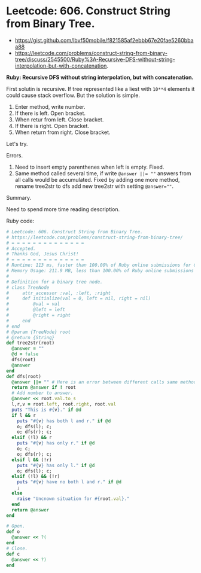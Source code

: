 # Leetcode: 606. Construct String from Binary Tree.

- https://gist.github.com/lbvf50mobile/f821585af2ebbb67e20fae5260bbaa88
- https://leetcode.com/problems/construct-string-from-binary-tree/discuss/2545500/Ruby%3A-Recursive-DFS-without-string-interpolation-but-with-concatenation.

**Ruby: Recursive DFS without string interpolation, but with concatenation.**

First solutin is recursive. If tree represented like a liest with `10**4` elements it could cause stack overflow. But the solution is simple.

1. Enter method, write number.
2. If there is left. Open bracket.
3. When retur from left. Close bracket.
4. If there is right. Open bracket.
5. When return from right. Close bracket.

Let's try.

Errors.

1. Need to insert empty parenthenes when left is empty. Fixed.
2. Same method called several time, if write `@answer ||= ""` answers from all calls would be accumulated. Fixed by adding one more method, rename tree2str to dfs add new tree2str with setting `@answer=""`.

Summary.

Need to spend more time reading description.

Ruby code:
```Ruby
# Leetcode: 606. Construct String from Binary Tree.
# https://leetcode.com/problems/construct-string-from-binary-tree/
# = = = = = = = = = = = = = =
# Accepted.
# Thanks God, Jesus Christ!
# = = = = = = = = = = = = = =
# Runtime: 113 ms, faster than 100.00% of Ruby online submissions for Construct String from Binary Tree.
# Memory Usage: 211.9 MB, less than 100.00% of Ruby online submissions for Construct String from Binary Tree.
#
# Definition for a binary tree node.
# class TreeNode
#     attr_accessor :val, :left, :right
#     def initialize(val = 0, left = nil, right = nil)
#         @val = val
#         @left = left
#         @right = right
#     end
# end
# @param {TreeNode} root
# @return {String}
def tree2str(root)
  @answer = ""
  @d = false
  dfs(root)
  @answer
end
def dfs(root)
  @answer ||= "" # Here is an error between different calls same method.
  return @answer if ! root
  # Add number to answer.
  @answer << root.val.to_s
  l,r,v = root.left, root.right, root.val
  puts "This is #{v}." if @d
  if l && r
    puts "#{v} has both l and r." if @d
    o; dfs(l); c;
    o; dfs(r); c;
  elsif (!l) && r
    puts "#{v} has only r." if @d
    o; c;
    o; dfs(r); c;
  elsif l && (!r)
    puts "#{v} has only l." if @d
    o; dfs(l); c;
  elsif (!l) && (!r)
    puts "#{v} have no both l and r." if @d
    ;
  else
    raise "Uncnown situation for #{root.val}."
  end
  return @answer
end

# Open.
def o
  @answer << ?(
end
# Close.
def c
  @answer << ?)
end
```
